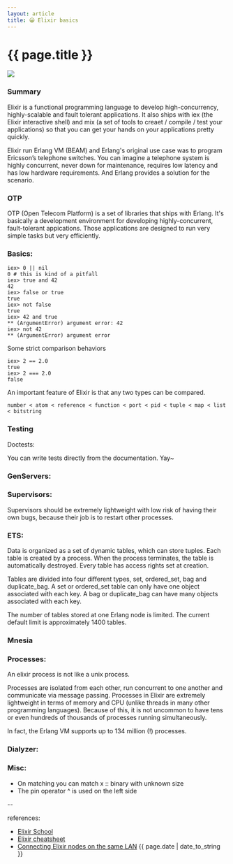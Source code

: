 ```yaml
---
layout: article
title: 😀 Elixir basics
---
```

# {{ page.title }}

![](http://brunakochi.com/images/elixir-vertical.png)

### Summary

Elixir is a functional programming language to develop high-concurrency, highly-scalable and fault tolerant applications. It also ships with iex (the Elixir interactive shell) and mix (a set of tools to creaet / compile / test your applications) so that you can get your hands on your applications pretty quickly.

Elixir run Erlang VM (BEAM) and Erlang's original use case was to program Ericsson’s telephone switches. You can imagine a telephone system is highly concurrent, never down for maintenance, requires low latency and has low hardware requirements. And Erlang provides a solution for the scenario.

### OTP

OTP (Open Telecom Platform) is a set of libraries that ships with Erlang. It's basically a development environment for developing highly-concurrent, fault-tolerant appications. Those applications are designed to run very simple tasks but very efficiently.

### Basics:

```
iex> 0 || nil
0 # this is kind of a pitfall
iex> true and 42
42
iex> false or true
true
iex> not false
true
iex> 42 and true
** (ArgumentError) argument error: 42
iex> not 42
** (ArgumentError) argument error
```

Some strict comparison behaviors

```
iex> 2 == 2.0
true
iex> 2 === 2.0
false
```

An important feature of Elixir is that any two types can be compared.

```
number < atom < reference < function < port < pid < tuple < map < list < bitstring
```

### Testing

Doctests:

You can write tests directly from the documentation. Yay~

### GenServers:

### Supervisors:

Supervisors should be extremely lightweight with low risk of having their own bugs, because their job is to restart other processes.

### ETS:

Data is organized as a set of dynamic tables, which can store tuples. Each table is created by a process. When the process terminates, the table is automatically destroyed. Every table has access rights set at creation.

Tables are divided into four different types, set, ordered_set, bag and duplicate_bag. A set or ordered_set table can only have one object associated with each key. A bag or duplicate_bag can have many objects associated with each key.

The number of tables stored at one Erlang node is limited. The current default limit is approximately 1400 tables.

### Mnesia

### Processes:

An elixir process is not like a unix process.

Processes are isolated from each other, run concurrent to one another and communicate via message passing. Processes in Elixir are extremely lightweight in terms of memory and CPU (unlike threads in many other programming languages). Because of this, it is not uncommon to have tens or even hundreds of thousands of processes running simultaneously.

In fact, the Erlang VM supports up to 134 million (!) processes.

### Dialyzer:

### Misc:

- On matching you can match x :: binary with unknown size
- The pin operator ^ is used on the left side

--

references:

* [Elixir School](https://elixirschool.com/en/lessons/basics/enum/)
* [Elixir cheatsheet](https://elixir-examples.github.io/)
* [Connecting Elixir nodes on the same LAN](http://benjamintan.io/blog/2014/05/25/connecting-elixir-nodes-on-the-same-lan/)
{{ page.date | date_to_string }}
